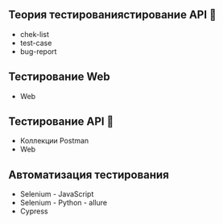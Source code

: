 ## Теория тестированиястирование API 👋
* chek-list
* test-case
* bug-report

## Тестирование Web
* Web
  
## Тестирование API 👋
* Коллекции Postman
* Web
  
## Автоматизация тестирования
* Selenium - JavaScript
* Selenium - Python - allure
* Cypress



<!-- Here are some ideas to get you started:

- 🔭 I’m currently working on ...
- 🌱 I’m currently learning ...
- 👯 I’m looking to collaborate on ...
- 🤔 I’m looking for help with ...
- 💬 Ask me about ...
- 📫 How to reach me: ...
- 😄 Pronouns: ...
- ⚡ Fun fact: ...
-->
